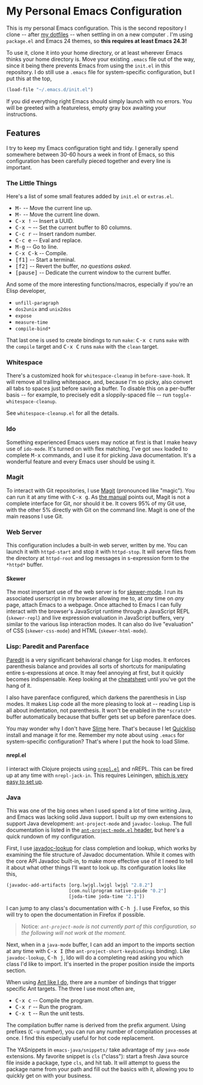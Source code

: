 # My Personal Emacs Configuration

This is my personal Emacs configuration. This is the second repository
I clone -- after [my dotfiles](https://github.com/skeeto/dotfiles) --
when settling in on a new computer . I'm using `package.el` and Emacs
24 themes, so **this requires at least Emacs 24.3!**

To use it, clone it into your home directory, or at least wherever
Emacs thinks your home directory is. Move your existing `.emacs` file
out of the way, since it being there prevents Emacs from using the
`init.el` in this repository. I do still use a `.emacs` file for
system-specific configuration, but I put this at the top,

```cl
(load-file "~/.emacs.d/init.el")
```

If you did everything right Emacs should simply launch with no
errors. You will be greeted with a featureless, empty gray box
awaiting your instructions.

## Features

I try to keep my Emacs configuration tight and tidy. I generally spend
somewhere between 30-60 hours a week in front of Emacs, so this
configuration has been carefully pieced together and every line is
important.

### The Little Things

Here's a list of some small features added by `init.el` or
`extras.el`.

* <kbd>M-<up></kbd> -- Move the current line up.
* <kbd>M-<down></kbd> -- Move the current line down.
* <kbd>C-x !</kbd> -- Insert a UUID.
* <kbd>C-x ~</kbd> -- Set the current buffer to 80 columns.
* <kbd>C-c r</kbd> -- Insert random number.
* <kbd>C-c e</kbd> -- Eval and replace.
* <kbd>M-g</kbd> -- Go to line.
* <kbd>C-x C-k</kbd> -- Compile.
* <kbd>[f1]</kbd> -- Start a terminal.
* <kbd>[f2]</kbd> -- Revert the buffer, *no questions asked*.
* <kbd>[pause]</kbd> -- Dedicate the current window to the current buffer.

And some of the more interesting functions/macros, especially if
you're an Elisp developer,

* `unfill-paragraph`
* `dos2unix` and `unix2dos`
* `expose`
* `measure-time`
* `compile-bind*`

That last one is used to create bindings to run `make`: <kbd>C-x
c</kbd> runs `make` with the `compile` target and <kbd>C-x C</kbd>
runs `make` with the `clean` target.

### Whitespace

There's a customized hook for `whitespace-cleanup` in
`before-save-hook`. It will remove all trailing whitespace, and,
because I'm so picky, also convert all tabs to spaces just before
saving a buffer. To disable this on a per-buffer basis -- for example,
to precisely edit a sloppily-spaced file -- run
`toggle-whitespace-cleanup`.

See `whitespace-cleanup.el` for all the details.

### Ido

Something experienced Emacs users may notice at first is that I make
heavy use of `ido-mode`. It's turned on with flex matching, I've got
`smex` loaded to complete <kbd>M-x</kbd> commands, and I use it for
picking Java documentation. It's a wonderful feature and every Emacs
user should be using it.

### Magit

To interact with Git repositories, I use
[Magit](http://philjackson.github.com/magit/) (pronounced like
"magic"). You can run it at any time with <kbd>C-x g</kbd>. As
[the manual](http://philjackson.github.com/magit/magit.html) points
out, Magit is not a complete interface for Git, nor should it be. It
covers 95% of my Git use, with the other 5% directly with Git on the
command line. Magit is one of the main reasons I use Git.

### Web Server

This configuration includes a built-in web server, written by me. You
can launch it with `httpd-start` and stop it with `httpd-stop`. It
will serve files from the directory at `httpd-root` and log messages
in s-expression form to the `*httpd*` buffer.

#### Skewer

The most important use of the web server is for
[skewer-mode](https://github.com/skeeto/skewer-mode). I run its
associated userscript in my browser allowing me to, at *any* time on
*any* page, attach Emacs to a webpage. Once attached to Emacs I can
fully interact with the browser's JavaScript runtime through a
JavaScript REPL (`skewer-repl`) and live expression evaluation in
JavaScript buffers, very similar to the various lisp interaction
modes. It can also do live "evaluation" of CSS (`skewer-css-mode`) and
HTML (`skewer-html-mode`).

### Lisp: Paredit and Parenface

[Paredit](http://www.emacswiki.org/emacs/ParEdit) is a very
significant behavioral change for Lisp modes. It enforces parenthesis
balance and provides all sorts of shortcuts for manipulating entire
s-expressions at once. It may feel annoying at first, but it quickly
becomes indispensable. Keep looking at the
[cheatsheet](http://www.emacswiki.org/emacs/PareditCheatsheet) until
you've got the hang of it.

I also have parenface configured, which darkens the parenthesis in
Lisp modes. It makes Lisp code all the more pleasing to look at --
reading Lisp is all about indentation, not parenthesis. It won't be
enabled in the `*scratch*` buffer automatically because that buffer
gets set up before parenface does.

You may wonder why I don't have
[Slime](http://common-lisp.net/project/slime/) here. That's because I
let [Quicklisp](http://www.quicklisp.org/) install and manage it for
me. Remember my note about using `.emacs` for system-specific
configuration? That's where I put the hook to load Slime.

#### nrepl.el

I interact with Clojure projects using
[`nrepl.el`](https://github.com/kingtim/nrepl.el) and nREPL. This can
be fired up at any time with `nrepl-jack-in`. This requires Leiningen,
[which is very easy to set up](http://nullprogram.com/blog/2013/01/07/).

### Java

This was one of the big ones when I used spend a lot of time writing
Java, and Emacs was lacking solid Java support. I built up my own
extensions to support Java development: `ant-project-mode` and
`javadoc-lookup`. The full documentation is listed in the
[`ant-project-mode.el` header](https://github.com/skeeto/ant-project-mode/blob/master/ant-project-mode.el),
but here's a quick rundown of my configuration.

First, I use
[javadoc-lookup](https://github.com/skeeto/javadoc-lookup) for class
completion and lookup, which works by examining the file structure of
Javadoc documentation. While it comes with the core API Javadoc
built-in, to make more effective use of it I need to tell it about
what other things I'll want to look up. Its configuration looks like
this,

```cl
(javadoc-add-artifacts [org.lwjgl.lwjgl lwjgl "2.8.2"]
                       [com.nullprogram native-guide "0.2"]
                       [joda-time joda-time "2.1"])
```

I can jump to any class's documentation with <kbd>C-h j</kbd>. I use
Firefox, so this will try to open the documentation in Firefox if
possible.

> Notice: *`ant-project-mode` is not currently part of this
> configuration, so the following will not work at the moment.*

Next, when in a `java-mode` buffer, I can add an import to the imports
section at any time with <kbd>C-x I</kbd> (the
`ant-project-short-keybindings` binding). Like `javadoc-lookup`,
<kbd>C-h j</kbd>, Ido will do a completing read asking you which class
I'd like to import. It's inserted in the proper position inside the
imports section.

When using
[Ant like I do](https://github.com/skeeto/SampleJavaProject), there
are a number of bindings that trigger specific Ant targets. The three
I use most often are,

* <kbd>C-x c</kbd> -- Compile the program.
* <kbd>C-x r</kbd> -- Run the program.
* <kbd>C-x t</kbd> -- Run the unit tests.

The compilation buffer name is derived from the prefix argument. Using
prefixes (<kbd>C-u</kbd> *number*), you can run any number of
compilation processes at once. I find this especially useful for hot
code replacement.

The YASnippets in `emacs-java/snippets/` take advantage of my
`java-mode` extensions. My favorite snippet is `cls` ("class"): start
a fresh Java source file inside a package, type `cls`, and hit tab. It
will attempt to guess the package name from your path and fill out the
basics with it, allowing you to quickly get on with your business.
